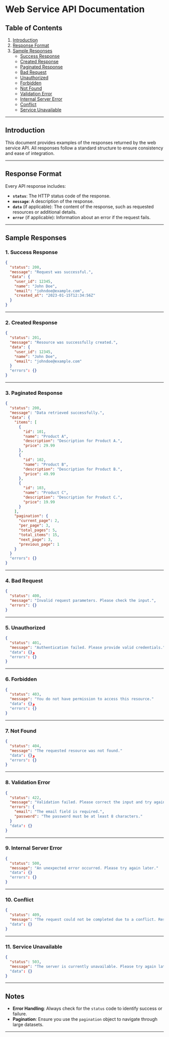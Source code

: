 
# Web Service API Documentation

## Table of Contents
1. [Introduction](#introduction)
2. [Response Format](#response-format)
3. [Sample Responses](#sample-responses)
    - [Success Response](#1-success-response)
    - [Created Response](#2-created-response)
    - [Paginated Response](#3-paginated-response)
    - [Bad Request](#4-bad-request)
    - [Unauthorized](#5-unauthorized)
    - [Forbidden](#6-forbidden)
    - [Not Found](#7-not-found)
    - [Validation Error](#8-validation-error)
    - [Internal Server Error](#9-internal-server-error)
    - [Conflict](#10-conflict)
    - [Service Unavailable](#11-service-unavailable)

---

## Introduction
This document provides examples of the responses returned by the web service API. All responses follow a standard structure to ensure consistency and ease of integration.

---

## Response Format
Every API response includes:
- **`status`**: The HTTP status code of the response.
- **`message`**: A description of the response.
- **`data`** (if applicable): The content of the response, such as requested resources or additional details.
- **`error`** (if applicable): Information about an error if the request fails.

---

## Sample Responses

### **1. Success Response**
```json
{
  "status": 200,
  "message": "Request was successful.",
  "data": {
    "user_id": 12345,
    "name": "John Doe",
    "email": "johndoe@example.com",
    "created_at": "2023-01-15T12:34:56Z"
  }
}
```

---

### **2. Created Response**
```json
{
  "status": 201,
  "message": "Resource was successfully created.",
  "data": {
    "user_id": 12345,
    "name": "John Doe",
    "email": "johndoe@example.com"
  }
  "errors": {}
}
```

---

### **3. Paginated Response**
```json
{
  "status": 200,
  "message": "Data retrieved successfully.",
  "data": {
    "items": [
      {
        "id": 101,
        "name": "Product A",
        "description": "Description for Product A.",
        "price": 29.99
      },
      {
        "id": 102,
        "name": "Product B",
        "description": "Description for Product B.",
        "price": 49.99
      },
      {
        "id": 103,
        "name": "Product C",
        "description": "Description for Product C.",
        "price": 19.99
      }
    ],
    "pagination": {
      "current_page": 2,
      "per_page": 3,
      "total_pages": 5,
      "total_items": 15,
      "next_page": 3,
      "previous_page": 1
    }
  }
  "errors": {}
}
```

---

### **4. Bad Request**
```json
{
  "status": 400,
  "message": "Invalid request parameters. Please check the input.",
  "errors": {}
}
```

---

### **5. Unauthorized**
```json
{
  "status": 401,
  "message": "Authentication failed. Please provide valid credentials."
  "data": {}و
  "errors": {}
}
```

---

### **6. Forbidden**
```json
{
  "status": 403,
  "message": "You do not have permission to access this resource."
  "data": {}و
  "errors": {}
}
```

---

### **7. Not Found**
```json
{
  "status": 404,
  "message": "The requested resource was not found."
  "data": {}و
  "errors": {}
}
```

---

### **8. Validation Error**
```json
{
  "status": 422,
  "message": "Validation failed. Please correct the input and try again.",
  "errors": {
    "email": "The email field is required.",
    "password": "The password must be at least 8 characters."
  }
  "data": {}
}
```

---

### **9. Internal Server Error**
```json
{
  "status": 500,
  "message": "An unexpected error occurred. Please try again later."
  "data": {}
  "errors": {}
}
```

---

### **10. Conflict**
```json
{
  "status": 409,
  "message": "The request could not be completed due to a conflict. Resource already exists."
  "data": {}
}
```

---

### **11. Service Unavailable**
```json
{
  "status": 503,
  "message": "The server is currently unavailable. Please try again later."
  "data": {}
}
```

---

## Notes
- **Error Handling**: Always check for the `status` code to identify success or failure.
- **Pagination**: Ensure you use the `pagination` object to navigate through large datasets.

---
